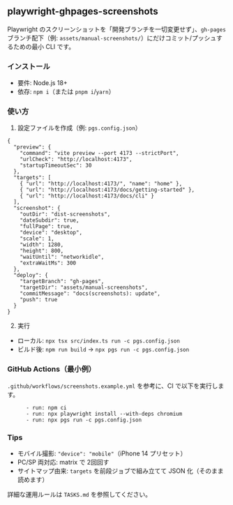 ## playwright-ghpages-screenshots

Playwright のスクリーンショットを「開発ブランチを一切変更せず」、`gh-pages` ブランチ配下（例: `assets/manual-screenshots/`）にだけコミット/プッシュするための最小 CLI です。

### インストール
- 要件: Node.js 18+
- 依存: `npm i`（または `pnpm i`/`yarn`）

### 使い方
1) 設定ファイルを作成（例: `pgs.config.json`）

```
{
  "preview": {
    "command": "vite preview --port 4173 --strictPort",
    "urlCheck": "http://localhost:4173",
    "startupTimeoutSec": 30
  },
  "targets": [
    { "url": "http://localhost:4173/", "name": "home" },
    { "url": "http://localhost:4173/docs/getting-started" },
    { "url": "http://localhost:4173/docs/cli" }
  ],
  "screenshot": {
    "outDir": "dist-screenshots",
    "dateSubdir": true,
    "fullPage": true,
    "device": "desktop",
    "scale": 1,
    "width": 1280,
    "height": 800,
    "waitUntil": "networkidle",
    "extraWaitMs": 300
  },
  "deploy": {
    "targetBranch": "gh-pages",
    "targetDir": "assets/manual-screenshots",
    "commitMessage": "docs(screenshots): update",
    "push": true
  }
}
```

2) 実行
- ローカル: `npx tsx src/index.ts run -c pgs.config.json`
- ビルド後: `npm run build` → `npx pgs run -c pgs.config.json`

### GitHub Actions（最小例）
`.github/workflows/screenshots.example.yml` を参考に、CI で以下を実行します。

```
      - run: npm ci
      - run: npx playwright install --with-deps chromium
      - run: npx pgs run -c pgs.config.json
```

### Tips
- モバイル撮影: `"device": "mobile"`（iPhone 14 プリセット）
- PC/SP 両対応: matrix で 2回回す
- サイトマップ由来: `targets` を前段ジョブで組み立てて JSON 化（そのまま読めます）

詳細な運用ルールは `TASKS.md` を参照してください。

